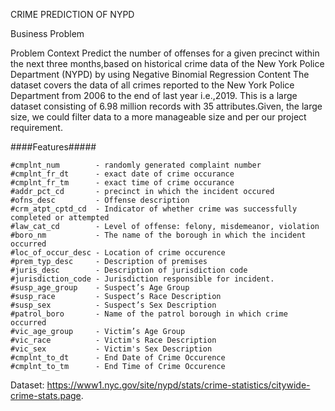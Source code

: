 CRIME PREDICTION OF NYPD


Business Problem


Problem Context
Predict the number of offenses for a given precinct within the next three months,based on historical crime data of the New York Police Department (NYPD) by using Negative Binomial Regression
Content The dataset covers the data of all crimes reported to the New York Police Department from 2006 to the end of last year i.e.,2019. This is a large dataset consisting of 6.98 million records with 35 attributes.Given, the large size, we could filter data to a more manageable size and per our project requirement.

####Features#####

    #cmplnt_num        - randomly generated complaint number              
    #cmplnt_fr_dt      - exact date of crime occurance         
    #cmplnt_fr_tm      - exact time of crime occurance          
    #addr_pct_cd       - precinct in which the incident occured                  
    #ofns_desc         - Offense description                           
    #crm_atpt_cptd_cd  - Indicator of whether crime was successfully completed or attempted    
    #law_cat_cd        - Level of offense: felony, misdemeanor, violation     
    #boro_nm           - The name of the borough in which the incident occurred       
    #loc_of_occur_desc - Location of crime occurence      
    #prem_typ_desc     - Description of premises    
    #juris_desc        - Description of jurisdiction code   
    #jurisdiction_code - Jurisdiction responsible for incident.   
    #susp_age_group    - Suspect’s Age Group   
    #susp_race         - Suspect’s Race Description    
    #susp_sex          - Suspect’s Sex Description    
    #patrol_boro       - Name of the patrol borough in which crime occurred   
    #vic_age_group     - Victim’s Age Group      
    #vic_race          - Victim's Race Description    
    #vic_sex           - Victim's Sex Description      
    #cmplnt_to_dt      - End Date of Crime Occurence  
    #cmplnt_to_tm      - End Time of Crime Occurence

  Dataset:
  https://www1.nyc.gov/site/nypd/stats/crime-statistics/citywide-crime-stats.page.
    
